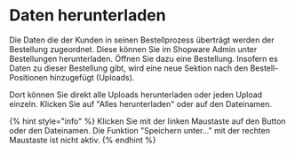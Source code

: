 # Daten herunterladen

Die Daten die der Kunden in seinen Bestellprozess überträgt werden der Bestellung zugeordnet. Diese können Sie im Shopware Admin unter Bestellungen herunterladen. Öffnen Sie dazu eine Bestellung. Insofern es Daten zu dieser Bestellung gibt, wird eine neue Sektion nach den Bestell-Positionen hinzugefügt (Uploads).

Dort können Sie direkt alle Uploads herunterladen oder jeden Upload einzeln. Klicken Sie auf "Alles herunterladen" oder auf den Dateinamen.

{% hint style="info" %}
Klicken Sie mit der linken Maustaste auf den Button oder den Dateinamen. Die Funktion "Speichern unter..." mit der rechten Maustaste ist nicht aktiv.
{% endhint %}
